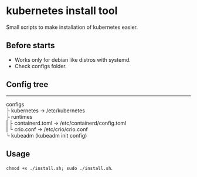 # kubernetes install tool
Small scripts to make installation of kubernetes easier.

## Before starts
+ Works only for debian like distros with systemd.
+ Check configs folder.

## Config tree
---
configs\
├ kubernetes -> /etc/kubernetes\
├ runtimes \
| ├ containerd.toml -> /etc/containerd/config.toml \
| └ crio.conf -> /etc/crio/crio.conf \
└ kubeadm (kubeadm init config)

## Usage
`chmod +x ./install.sh; sudo ./install.sh`.
